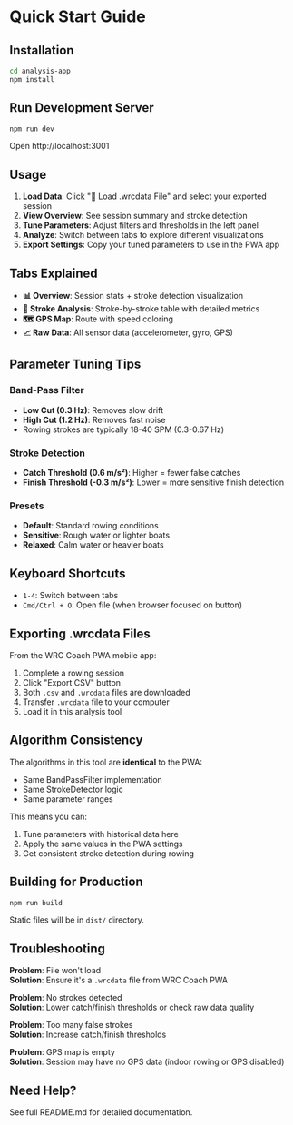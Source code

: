 # Quick Start Guide

## Installation

```bash
cd analysis-app
npm install
```

## Run Development Server

```bash
npm run dev
```

Open http://localhost:3001

## Usage

1. **Load Data**: Click "📁 Load .wrcdata File" and select your exported session
2. **View Overview**: See session summary and stroke detection
3. **Tune Parameters**: Adjust filters and thresholds in the left panel
4. **Analyze**: Switch between tabs to explore different visualizations
5. **Export Settings**: Copy your tuned parameters to use in the PWA app

## Tabs Explained

- **📊 Overview**: Session stats + stroke detection visualization
- **🎯 Stroke Analysis**: Stroke-by-stroke table with detailed metrics
- **🗺️ GPS Map**: Route with speed coloring
- **📈 Raw Data**: All sensor data (accelerometer, gyro, GPS)

## Parameter Tuning Tips

### Band-Pass Filter
- **Low Cut (0.3 Hz)**: Removes slow drift
- **High Cut (1.2 Hz)**: Removes fast noise
- Rowing strokes are typically 18-40 SPM (0.3-0.67 Hz)

### Stroke Detection
- **Catch Threshold (0.6 m/s²)**: Higher = fewer false catches
- **Finish Threshold (-0.3 m/s²)**: Lower = more sensitive finish detection

### Presets
- **Default**: Standard rowing conditions
- **Sensitive**: Rough water or lighter boats
- **Relaxed**: Calm water or heavier boats

## Keyboard Shortcuts

- `1-4`: Switch between tabs
- `Cmd/Ctrl + O`: Open file (when browser focused on button)

## Exporting .wrcdata Files

From the WRC Coach PWA mobile app:
1. Complete a rowing session
2. Click "Export CSV" button
3. Both `.csv` and `.wrcdata` files are downloaded
4. Transfer `.wrcdata` file to your computer
5. Load it in this analysis tool

## Algorithm Consistency

The algorithms in this tool are **identical** to the PWA:
- Same BandPassFilter implementation
- Same StrokeDetector logic
- Same parameter ranges

This means you can:
1. Tune parameters with historical data here
2. Apply the same values in the PWA settings
3. Get consistent stroke detection during rowing

## Building for Production

```bash
npm run build
```

Static files will be in `dist/` directory.

## Troubleshooting

**Problem**: File won't load  
**Solution**: Ensure it's a `.wrcdata` file from WRC Coach PWA

**Problem**: No strokes detected  
**Solution**: Lower catch/finish thresholds or check raw data quality

**Problem**: Too many false strokes  
**Solution**: Increase catch/finish thresholds

**Problem**: GPS map is empty  
**Solution**: Session may have no GPS data (indoor rowing or GPS disabled)

## Need Help?

See full README.md for detailed documentation.

